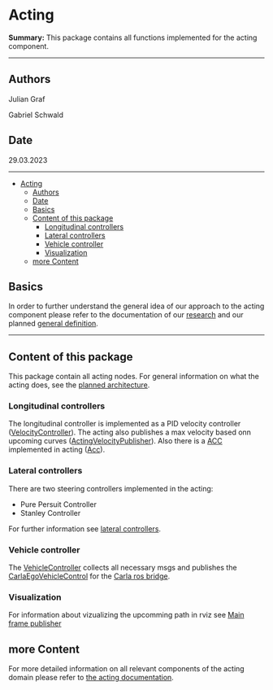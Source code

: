 # Acting

**Summary:** This package contains all functions implemented for the acting component.

---

## Authors

Julian Graf

Gabriel Schwald

## Date

29.03.2023

---

<!-- TOC -->
* [Acting](#acting)
  * [Authors](#authors)
  * [Date](#date)
  * [Basics](#basics)
  * [Content of this package](#content-of-this-package)
    * [Longitudinal controllers](#longitudinal-controllers)
    * [Lateral controllers](#lateral-controllers)
    * [Vehicle controller](#vehicle-controller)
    * [Visualization](#visualization)
  * [more Content](#more-content)
<!-- TOC -->

## Basics

In order to further understand the general idea of our approach to the acting component please refer to  the documentation of our [research](../../doc/03_research/01_acting) and our planned [general definition](../../doc/01_general/04_architecture.md#acting).

---

## Content of this package

This package contain all acting nodes. For general information on what the acting does, see the [planned architecture](./../../doc/01_general/04_architecture.md#acting).

### Longitudinal controllers

The longitudinal controller is implemented as a PID velocity controller ([VelocityController](./src/acting/velocity_controller.py)). The acting also publishes a max velocity based onn upcoming curves ([ActingVelocityPublisher](./src/acting/acting_velocity_publisher.py)).
Also there is a [ACC](../../doc/05_acting/02_acc.md) implemented in acting ([Acc](./src/acting/acc.py)).

### Lateral controllers

There are two steering controllers implemented in the acting:

* Pure Persuit Controller
* Stanley Controller

For further information see [lateral controllers](./../../doc/05_acting/03_lateral_controller.md).

### Vehicle controller

The [VehicleController](./src/acting/vehicle_controller.py) collects all necessary msgs and publishes the [CarlaEgoVehicleControl](https://carla.readthedocs.io/en/0.9.8/ros_msgs/#carlaegovehiclecontrol) for the [Carla ros bridge](https://github.com/carla-simulator/ros-bridge).

### Visualization

For information about vizualizing the upcomming path in rviz see [Main frame publisher](../../doc/05_acting/04_main_frame_publisher.md)

## more Content

For more detailed information on all relevant components of the acting domain please refer to [the acting documentation](../../doc/05_acting).
